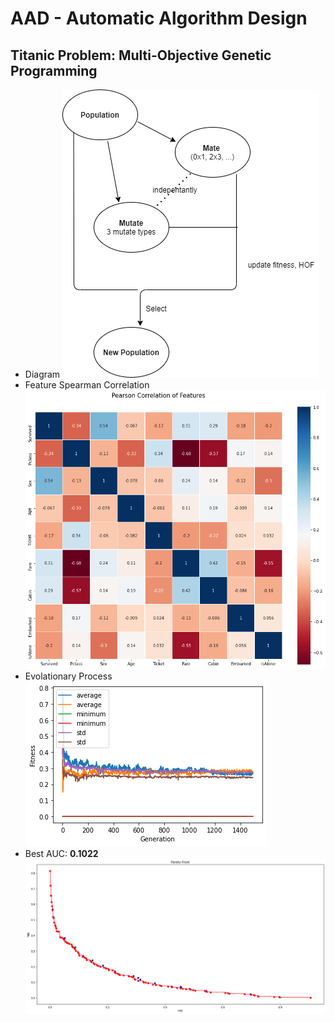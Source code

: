 # AAD - Automatic Algorithm Design

## Titanic Problem: Multi-Objective Genetic Programming
  - Diagram
  ![Diagram](/results/Diag_GP_with_1500_gen.png)
  - Feature Spearman Correlation
  ![Correlation](/results/GP_feature_corr.png)
  - Evolationary Process
  ![evolution](/results/GP_evolution_1500gen.png)
  - Best AUC: **0.1022**
  ![AUC](/results/GP_best_auc_1500gen.png)
